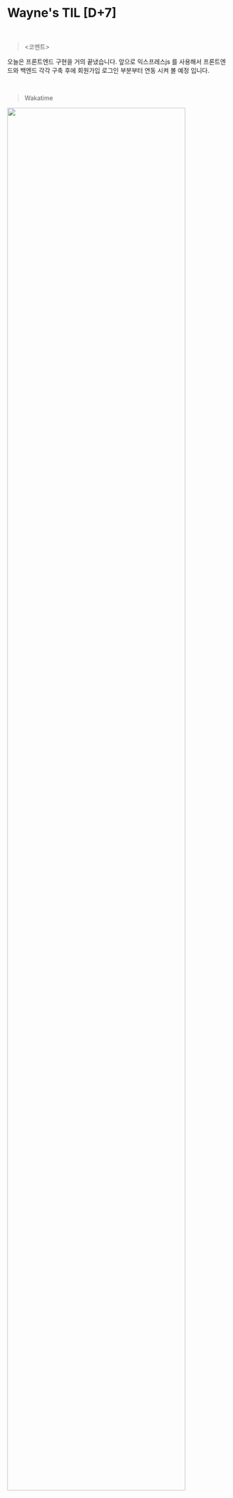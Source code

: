 Wayne's TIL [D+7]
===

<br>

><코멘트>

오늘은 프론트엔드 구현을 거의 끝냈습니다. 앞으로  익스프레스js 를 사용해서 프론트엔드와 백엔드 각각 구축 후에 회원가입 로그인 부분부터 연동 시켜 볼 예정 입니다.

<br>

>Wakatime

<img src="https://github.com/RyeinKim/TIL/assets/25819095/dbdcc697-804d-4fb2-912c-4d943ff7a4ea" width="90%">